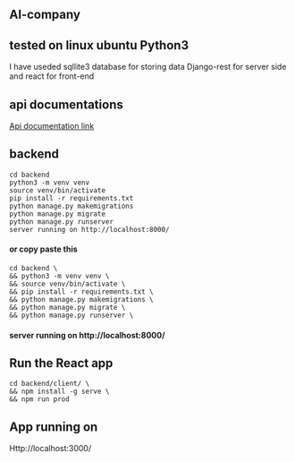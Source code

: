 ## AI-company

## tested on linux ubuntu Python3

I have useded sqllite3 database for storing data Django-rest for server side and react for front-end

## api documentations
[Api documentation link](https://documenter.getpostman.com/view/5938078/UVJZpJwa)

## backend
`cd backend`<br>
`python3 -m venv venv`<br>
`source venv/bin/activate`<br>
`pip install -r requirements.txt`<br>
`python manage.py makemigrations`<br>
`python manage.py migrate`<br>
`python manage.py runserver`<br>
`server running on http://localhost:8000/`
#### or copy paste this 
`cd backend \`<br>
`&& python3 -m venv venv \`<br>
`&& source venv/bin/activate \`<br>
`&& pip install -r requirements.txt \`<br>
`&& python manage.py makemigrations \`<br>
`&& python manage.py migrate \`<br>
`&& python manage.py runserver \ `<br>


#### server running on http://localhost:8000/

## Run the React app
`cd backend/client/ \`<br>
`&& npm install -g serve \`<br>
`&& npm run prod`

## App running on 
Http://localhost:3000/
